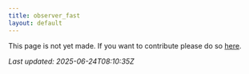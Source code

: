 ```yaml
---
title: observer_fast
layout: default
---
```


This page is not yet made. If you want to contribute please do so [here](https://github.com/CrazyH2/Bigstone/blob/wiki/components/observer_fast.md).

_Last updated: 2025-06-24T08:10:35Z_
